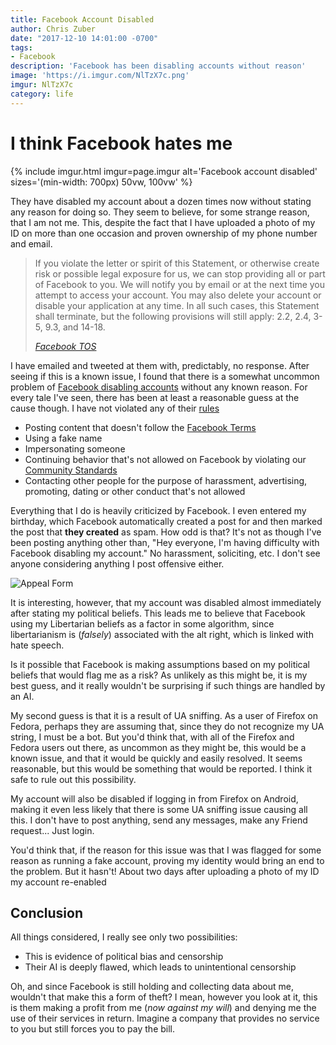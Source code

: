 ```yaml
---
title: Facebook Account Disabled
author: Chris Zuber
date: "2017-12-10 14:01:00 -0700"
tags:
- Facebook
description: 'Facebook has been disabling accounts without reason'
image: 'https://i.imgur.com/NlTzX7c.png'
imgur: NlTzX7c
category: life
---
```

# I think Facebook hates me

{% include imgur.html imgur=page.imgur alt='Facebook account disabled' sizes='(min-width: 700px) 50vw, 100vw' %}

They have disabled my account about a dozen times now without stating any reason
for doing so. They seem to believe, for some strange reason, that I am not me. This,
despite the fact that I have uploaded a photo of my ID on more than one occasion
and proven ownership of my phone number and email.

> If you violate the letter or spirit of this Statement, or otherwise create
> risk or possible legal exposure for us, we can stop providing all or part of
> Facebook to you. We will notify you by email or at the next time you attempt
> to access your account. You may also delete your account or disable your
> application at any time. In all such cases, this Statement shall terminate,
> but the following provisions will still apply: 2.2, 2.4, 3-5, 9.3, and 14-18.
>
> *[Facebook TOS](https://www.facebook.com/terms)*

I have emailed and tweeted at them with, predictably, no response. After seeing
if this is a known issue, I found that there is a somewhat uncommon problem of
[Facebook disabling accounts](https://techcrunch.com/2007/12/11/facebook-stirring-up-anger-for-disabling-accounts/ "Facebook Stirring Up Anger For Disabling Accounts | TechCrunch")
without any known reason. For every tale I've seen, there has been at least a
reasonable guess at the cause though. I have not violated any of their
[rules](https://www.facebook.com/help/103873106370583)

- Posting content that doesn't follow the [Facebook Terms](https://www.facebook.com/terms)
- Using a fake name
- Impersonating someone
- Continuing behavior that's not allowed on Facebook by violating our
[Community Standards](https://www.facebook.com/communitystandards/_)
- Contacting other people for the purpose of harassment, advertising, promoting,
dating or other conduct that's not allowed

Everything that I do is heavily criticized by Facebook. I even entered my birthday,
which Facebook automatically created a post for and then marked the post that
**they created** as spam. How odd is that? It's not as though I've been posting
anything other than, "Hey everyone, I'm having difficulty with Facebook disabling
my account." No harassment, soliciting, etc. I don't see anyone considering anything
I post offensive either.

![Appeal Form](https://i.imgur.com/EEXqSvF.png)

It is interesting, however, that my account was disabled almost immediately after
stating my political beliefs. This leads me to believe that Facebook using my
Libertarian beliefs as a factor in some algorithm, since libertarianism is (*falsely*)
associated with the alt right, which is linked with hate speech.

Is it possible that Facebook is making assumptions based on my political beliefs
that would flag me as a risk? As unlikely as this might be, it is my best guess,
and it really wouldn't be surprising if such things are handled by an AI.

My second guess is that it is a result of UA sniffing. As a user of Firefox on
Fedora, perhaps they are assuming that, since they do not recognize my UA string,
I must be a bot. But you'd think that, with all of the Firefox and Fedora users
out there, as uncommon as they might be, this would be a known issue, and that it
would be quickly and easily resolved. It seems reasonable, but this would be
something that would be reported. I think it safe to rule out this possibility.

My account will also be disabled if logging in from Firefox on Android, making it
even less likely that there is some UA sniffing issue causing all this. I don't have
to post anything, send any messages, make any Friend request... Just login.

You'd think that, if the reason for this issue was that I was flagged for some
reason as running a fake account, proving my identity would bring an end to the
problem. But it hasn't! About two days after uploading a photo of my ID my account
re-enabled

## Conclusion
All things considered, I really see only two possibilities:
- This is evidence of political bias and censorship
- Their AI is deeply flawed, which leads to unintentional censorship

Oh, and since Facebook is still holding and collecting data about me, wouldn't
that make this a form of theft? I mean, however you look at it, this is them
making a profit from me (*now against my will*) and denying me the use of their
services in return. Imagine a company that provides no service to you but still
forces you to pay the bill.
